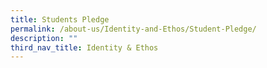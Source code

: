 ```yaml
---
title: Students Pledge
permalink: /about-us/Identity-and-Ethos/Student-Pledge/
description: ""
third_nav_title: Identity & Ethos
---
```

